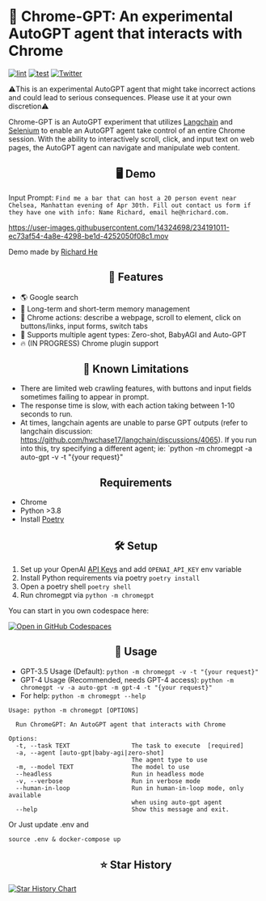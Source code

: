 # 🤖 Chrome-GPT: An experimental AutoGPT agent that interacts with Chrome
 
[![lint](https://github.com/richardyc/chrome-gpt/actions/workflows/lint.yml/badge.svg)](https://github.com/richardyc/chrome-gpt/actions/workflows/lint.yml) [![test](https://github.com/richardyc/chrome-gpt/actions/workflows/tests.yml/badge.svg)](https://github.com/richardyc/chrome-gpt/actions/workflows/tests.yml) [![Twitter](https://img.shields.io/twitter/url/https/twitter.com/RealRichomie.svg?style=social&label=Follow%20%40RealRichomie)](https://twitter.com/RealRichomie)


⚠️This is an experimental AutoGPT agent that might take incorrect actions and could lead to serious consequences. Please use it at your own discretion⚠️

Chrome-GPT is an AutoGPT experiment that utilizes [Langchain](https://github.com/hwchase17/langchain) and [Selenium](https://github.com/SeleniumHQ/selenium) to enable an AutoGPT agent take control of an entire Chrome session. With the ability to interactively scroll, click, and input text on web pages, the AutoGPT agent can navigate and manipulate web content.

<h2 align="center"> 🖥️ Demo </h2>

Input Prompt: `Find me a bar that can host a 20 person event near Chelsea, Manhattan evening of Apr 30th. Fill out contact us form if they have one with info: Name Richard, email he@hrichard.com.`

https://user-images.githubusercontent.com/14324698/234191011-ec73af54-4a8e-4298-be1d-4252050f08c1.mov

Demo made by [Richard He](https://twitter.com/RealRichomie)

<h2 align="center"> 🔮 Features </h2>

- 🌎 Google search
- 🧠 Long-term and short-term memory management
- 🔨 Chrome actions: describe a webpage, scroll to element, click on buttons/links, input forms, switch tabs
- 🤖 Supports multiple agent types: Zero-shot, BabyAGI and Auto-GPT
- 🔥 (IN PROGRESS) Chrome plugin support

<h2 align="center"> 🧱 Known Limitations </h2>

- There are limited web crawling features, with buttons and input fields sometimes failing to appear in prompt.
- The response time is slow, with each action taking between 1-10 seconds to run.
- At times, langchain agents are unable to parse GPT outputs (refer to langchain discussion: https://github.com/hwchase17/langchain/discussions/4065). If you run into this, try specifying a different agent; ie: `python -m chromegpt -a auto-gpt -v -t "{your request}"

<h2 align="center"> Requirements </h2>

- Chrome
- Python >3.8
- Install [Poetry](https://python-poetry.org/docs/#installation)

<h2 align="center"> 🛠️ Setup </h2>

1. Set up your OpenAI [API Keys](https://platform.openai.com/account/api-keys) and add `OPENAI_API_KEY` env variable
2. Install Python requirements via poetry `poetry install`
3. Open a poetry shell `poetry shell`
4. Run chromegpt via `python -m chromegpt`


You can start in you own codespace here:

[![Open in GitHub Codespaces](https://github.com/codespaces/badge.svg)](https://github.com/erlichsefi/Chrome-GPT/codespaces)

<h2 align="center"> 🧠 Usage </h2>

- GPT-3.5 Usage (Default): `python -m chromegpt -v -t "{your request}"`
- GPT-4 Usage (Recommended, needs GPT-4 access): `python -m chromegpt -v -a auto-gpt -m gpt-4 -t "{your request}"`
- For help: `python -m chromegpt --help`
```
Usage: python -m chromegpt [OPTIONS]

  Run ChromeGPT: An AutoGPT agent that interacts with Chrome

Options:
  -t, --task TEXT                 The task to execute  [required]
  -a, --agent [auto-gpt|baby-agi|zero-shot]
                                  The agent type to use
  -m, --model TEXT                The model to use
  --headless                      Run in headless mode
  -v, --verbose                   Run in verbose mode
  --human-in-loop                 Run in human-in-loop mode, only available
                                  when using auto-gpt agent
  --help                          Show this message and exit.
```

Or Just update .env and

`source .env & docker-compose up`

<h2 align="center"> ⭐ Star History </h2>

[![Star History Chart](https://api.star-history.com/svg?repos=richardyc/Chrome-GPT&type=Date)](https://star-history.com/#richardyc/Chrome-GPT&Date)

